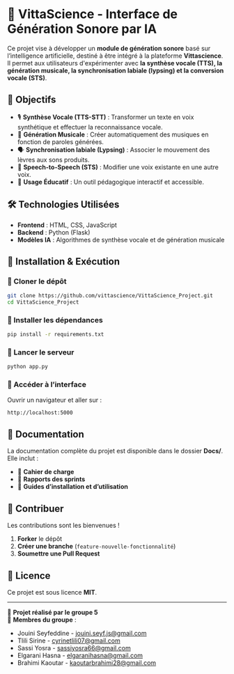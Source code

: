 # 🎵 VittaScience - Interface de Génération Sonore par IA  

Ce projet vise à développer un **module de génération sonore** basé sur l’intelligence artificielle, destiné à être intégré à la plateforme **Vittascience**. Il permet aux utilisateurs d'expérimenter avec **la synthèse vocale (TTS), la génération musicale, la synchronisation labiale (lypsing) et la conversion vocale (STS)**.

## 📌 Objectifs  
- 🎙 **Synthèse Vocale (TTS-STT)** : Transformer un texte en voix synthétique et effectuer la reconnaissance vocale.  
- 🎼 **Génération Musicale** : Créer automatiquement des musiques en fonction de paroles générées.  
- 🗣 **Synchronisation labiale (Lypsing)** : Associer le mouvement des lèvres aux sons produits.  
- 🔄 **Speech-to-Speech (STS)** : Modifier une voix existante en une autre voix.  
- 🏫 **Usage Éducatif** : Un outil pédagogique interactif et accessible.  

## 🛠 Technologies Utilisées  
- **Frontend** : HTML, CSS, JavaScript  
- **Backend** : Python (Flask)  
- **Modèles IA** : Algorithmes de synthèse vocale et de génération musicale  

## 🚀 Installation & Exécution  

### 🔹 Cloner le dépôt  
```bash
git clone https://github.com/vittascience/VittaScience_Project.git
cd VittaScience_Project
```

### 🔹 Installer les dépendances  
```bash
pip install -r requirements.txt
```

### 🔹 Lancer le serveur  
```bash
python app.py
```

### 🔹 Accéder à l’interface  
Ouvrir un navigateur et aller sur :  
```bash
http://localhost:5000
```

## 📝 Documentation  
La documentation complète du projet est disponible dans le dossier **Docs/**.  
Elle inclut :  
- 📄 **Cahier de charge**  
- 📑 **Rapports des sprints**  
- 📘 **Guides d’installation et d’utilisation**  

## 🤝 Contribuer  
Les contributions sont les bienvenues !  

1. **Forker** le dépôt  
2. **Créer une branche** (`feature-nouvelle-fonctionnalité`)  
3. **Soumettre une Pull Request**  

## 📜 Licence  
Ce projet est sous licence **MIT**.  

---  
📌 **Projet réalisé par le groupe 5**  
👥 **Membres du groupe** :  
- Jouini Seyfeddine - jouini.seyf.js@gmail.com  
- Tlili Sirine - cyrinetlili07@gmail.com  
- Sassi Yosra - sassiyosra66@gmail.com  
- Elgarani Hasna - elgaranihasna@gmail.com  
- Brahimi Kaoutar - kaoutarbrahimi28@gmail.com